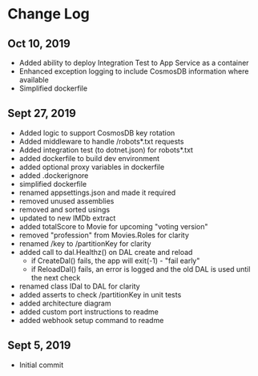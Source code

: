 # Change Log

## Oct 10, 2019

- Added ability to deploy Integration Test to App Service as a container
- Enhanced exception logging to include CosmosDB information where available
- Simplified dockerfile

## Sept 27, 2019

- Added logic to support CosmosDB key rotation
- Added middleware to handle /robots*.txt requests
- Added integration test (to dotnet.json) for robots*.txt
- added dockerfile to build dev environment
- added optional proxy variables in dockerfile
- added .dockerignore
- simplified dockerfile
- renamed appsettings.json and made it required
- removed unused assemblies
- removed and sorted usings
- updated to new IMDb extract
- added totalScore to Movie for upcoming "voting version"
- removed "profession" from Movies.Roles for clarity
- renamed /key to /partitionKey for clarity
- added call to dal.Healthz() on DAL create and reload
  - if CreateDal() fails, the app will exit(-1) - "fail early"
  - if ReloadDal() fails, an error is logged and the old DAL is used until the next check
- renamed class IDal to DAL for clarity
- added asserts to check /partitionKey in unit tests
- added architecture diagram
- added custom port instructions to readme
- added webhook setup command to readme

## Sept 5, 2019

- Initial commit
